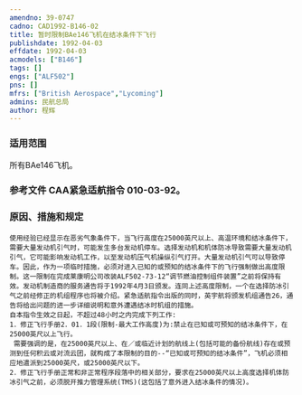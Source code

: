 ```yaml
---
amendno: 39-0747  
cadno: CAD1992-B146-02  
title: 暂时限制BAe146飞机在结冰条件下飞行  
publishdate: 1992-04-03  
effdate: 1992-04-03  
acmodels: ["B146"]  
tags: []  
engs: ["ALF502"]  
pns: []  
mfrs: ["British Aerospace","Lycoming"]  
admins: 民航总局  
author: 程辉  
---
```

  
### 适用范围  
所有BAe146飞机。  
  
<!--more-->  
### 参考文件    CAA紧急适航指令 010-03-92。  
  
### 原因、措施和规定  
    使用经验已经显示在恶劣气象条件下，当飞行高度在25000英尺以上、高温环境和结冰条件下，需要大量发动机引气时，可能发生多台发动机停车。选择发动机和机体防冰导致需要大量发动机引气，它可能影响发动机工作，以至发动机压气机操纵引气打开。大量发动机引气可以导致停车。因此，作为一项临时措施，必须对进入已知的或预知的结冰条件下的飞行强制做出高度限制。这一限制在完成莱康明公司改装ALF502-73-12“调节燃油控制组件装置”之前将保持有效。发动机制造商的服务通告将于1992年4月3日颁发。连同上述高度限制，一个在选择防冰引气之前经修正的机组程序也将被介绍。紧急适航指令出版的同时，英宇航将颁发机组通告26，通告将给出问题的进一步详细说明和意外遭遇结冰时机组的措施。  
    自本指令生效之日起，不超过48小时之内完成下列工作:  
    1．修正飞行手册2．01．1段(限制-最大工作高度)为:禁止在已知或可预知的结冰条件下，在25000英尺以上飞行。  
     需要强调的是，在25000英尺以上、在／或临近计划的航线上(包括可能的备份航线)存在或预测到任何积云或对流云团，就构成了本限制的目的--“已知或可预知的结冰条件”，飞机必须相应地遣派到25000英尺，或25000英尺以下。  
    2．修正飞行手册正常和非正常程序段落中的相关部分，要求在25000英尺以上高度选择机体防冰引气之前，必须脱开推力管理系统(TMS)(这包括了意外进入结冰条件的情况)。  
